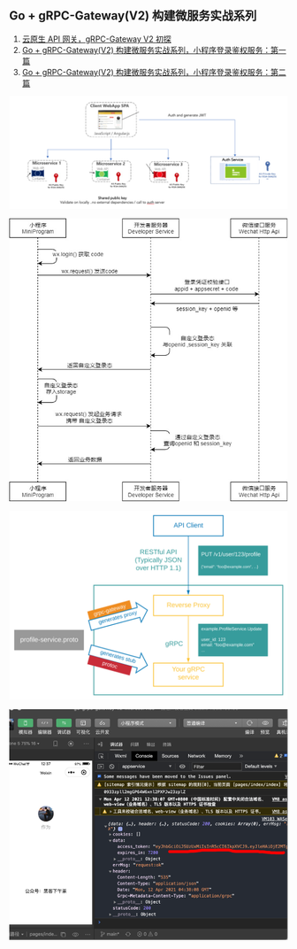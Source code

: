 ## Go + gRPC-Gateway(V2) 构建微服务实战系列

1. [云原生 API 网关，gRPC-Gateway V2 初探](https://mp.weixin.qq.com/s/9qDUDrYBgOWQ3s_jHxK4fQ)
2. [Go + gRPC-Gateway(V2) 构建微服务实战系列，小程序登录鉴权服务：第一篇](https://mp.weixin.qq.com/s/OVyiFknEiN6e6WvZ6Dh9pg)
3. [Go + gRPC-Gateway(V2) 构建微服务实战系列，小程序登录鉴权服务：第二篇](https://mp.weixin.qq.com/s/u5_bE58sMr4BNNMq1-H09Q)

![](./banner.png)

![](./api-login.2fcc9f35.jpg)

![](./architecture_introduction_diagram.svg)

![](./mingiprogram-v2.png)
